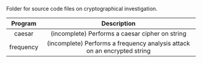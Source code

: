 Folder for source code files on cryptographical investigation.

| Program         | Description                                                              |
|:---------------:|:------------------------------------------------------------------------:|
| caesar          | (incomplete) Performs a caesar cipher on string                          |
| frequency       | (incomplete) Performs a frequency analysis attack on an encrypted string |